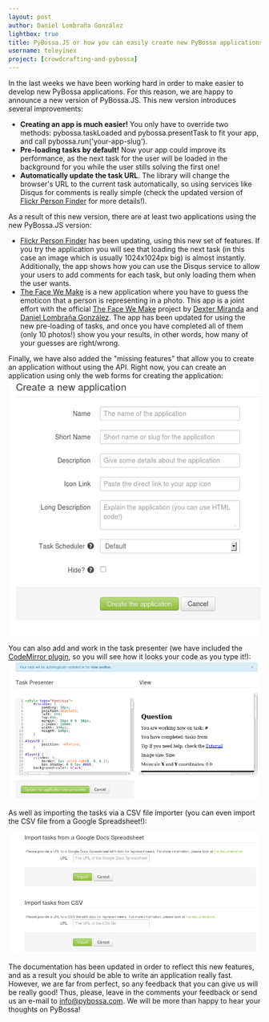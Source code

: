 ```yaml
---
layout: post
author: Daniel Lombraña González
lightbox: true
title: PyBossa.JS or how you can easily create new PyBossa applications
username: teleyinex
project: [crowdcrafting-and-pybossa]
---
```


In the last weeks we have been working hard in order to make easier to develop new PyBossa applications. For this reason, we are happy to announce a new version of PyBossa.JS. This new version introduces several improvements:

 * **Creating an app is much easier!** You only have to override two methods: pybossa.taskLoaded and pybossa.presentTask to fit your app, and call pybossa.run('your-app-slug').
 *  **Pre-loading tasks by default!** Now your app could improve its performance, as the next task for the user will be loaded in the background for you while the user stills solving the first one!
 *  **Automatically update the task URL**. The library will change the browser's URL to the current task automatically, so using services like Disqus for comments is really simple (check the updated version of [Flickr Person Finder](http://crowdcrafting.org/app/flickrperson) for more details!).

As a result of this new version, there are at least two applications using the new PyBossa.JS version:

  * [Flickr Person Finder](http://crowdcrafting.org/app/flickrperson) has been updating, using this new set of features. If you try the application you will see that loading the next task (in this case an image which is usually 1024x1024px big) is almost instantly. Additionally, the app shows how you can use the Disqus service to allow your users to add comments for each task, but only loading them when the user wants.
  * [The Face We Make](http://crowdcrafting.org/app/thefacewemake) is a new application where you have to guess the emoticon that a person is representing in a photo. This app is a joint effort with the official [The Face We Make](http://thefacewemake.org/about/) project by [Dexter Miranda](http://dxtr.com/) and [Daniel Lombraña González](http://daniellombrana.es). The app has been updated for using the new pre-loading of tasks, and once you have completed all of them (only 10 photos!) show you your results, in other words, how many of your guesses are right/wrong.

Finally, we have also added the "missing features" that allow you to create an application without using the API. Right now, you can create an application using only the web forms for creating the application: 
<a rel="lightbox" title="Web form for creating an application" href="/img/pybossa-create-app.png">![Web form for creating an app](/img/pybossa-create-app.png)</a>

You can also add and work in the task presenter (we have included the [CodeMirror plugin](http://codemirror.net), so you will see how it looks your code as you type it!): 
<a rel="lightbox" title="Web form for editing the task presenter" href="/img/pybossa-task-presenter-editor.png">![Web form for editing the task presenter](/img/pybossa-task-presenter-editor.png)</a>

As well as importing the tasks via a CSV file importer (you can even import the CSV file from a Google Spreadsheet!):

<a rel="lightbox" title="Web form for importing tasks from a CSV file" href="/img/pybossa-csv-import.png">![Web form for importing tasks from a CSV file](/img/pybossa-csv-import.png)</a>

The documentation has been updated in order to reflect this new features, and as a result you should be able to write an application really fast. However, we are far from perfect, so any feedback that you can give us will be really good! Thus, please, leave in the comments your feedback or send us an e-mail to info@pybossa.com. We will be more than happy to hear your thoughts on PyBossa!
